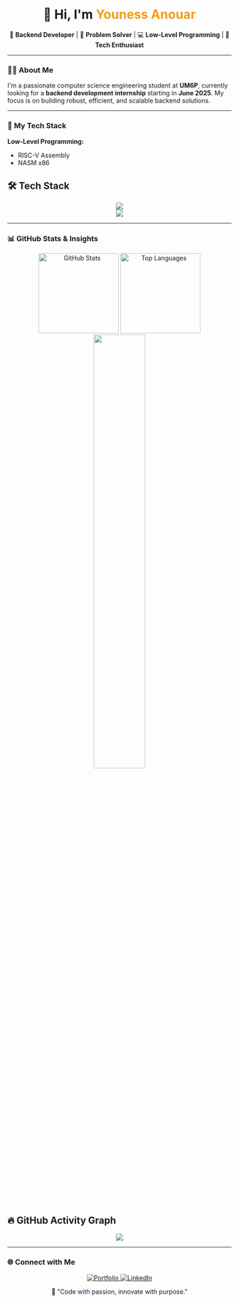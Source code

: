<h1 align="center">👋 Hi, I'm <span style="color:#f39c12;">Youness Anouar</span></h1>

<p align="center">
  🎯 <strong>Backend Developer</strong> | 🧠 <strong>Problem Solver</strong> | 💻 <strong>Low-Level Programming</strong> | 🚀 <strong>Tech Enthusiast</strong>
</p>

---

### 👨‍💻 **About Me**  
I'm a passionate computer science engineering student at **UM6P**, currently looking for a **backend development internship** starting in **June 2025**. My focus is on building robust, efficient, and scalable backend solutions.

---

### 🚀 **My Tech Stack**  

**Low-Level Programming:**  
- RISC-V Assembly  
- NASM x86  

## 🛠 **Tech Stack**  

<div>
	<div id="icons" align="center">
		<a href="https://skillicons.dev">
			<img src="https://skillicons.dev/icons?i=python,c,cpp,go,java,spring,html,css,js,vue,mysql,postgres,arduino" />
		</a>
	</div>
</div>
<div>
	<div id="icons" align="center">
		<a href="https://skillicons.dev">
			<img src="https://skillicons.dev/icons?i=git,github,bash,postman,vscode" />
		</a>
	</div>
</div>

---

### 📊 **GitHub Stats & Insights**  

<p align="center">
  <img src="https://github-readme-stats.vercel.app/api?username=uness10&show_icons=true&theme=radical&type=all" alt="GitHub Stats" height="180px"/>
  <img src="https://github-readme-stats.vercel.app/api/top-langs/?username=uness10&layout=compact&theme=radical" alt="Top Languages" height="180px"/>
  <img width="48%" height="50%" src="https://github-readme-streak-stats.herokuapp.com/?user=uness10&theme=radical" />
</p>


## 🔥 GitHub Activity Graph  
<p align="center">
  <img src="https://github-readme-activity-graph.vercel.app/graph?username=uness10&theme=radical" />
</p>

---

### 🌐 **Connect with Me**  

<p align="center">
  <a href="https://uness10.github.io/portfolio" target="_blank">
    <img src="https://img.shields.io/badge/Portfolio-%2312100E.svg?style=for-the-badge&logo=vercel&logoColor=white" alt="Portfolio" />
  </a>
  <a href="https://www.linkedin.com/in/youness-anouar" target="_blank">
    <img src="https://img.shields.io/badge/LinkedIn-%230077B5.svg?style=for-the-badge&logo=linkedin&logoColor=white" alt="LinkedIn" />
  </a>
</p>

<p align="center">
  🚀 "Code with passion, innovate with purpose."
</p>
